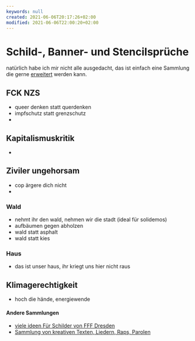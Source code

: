 ```yaml
---
keywords: null
created: 2021-06-06T20:17:26+02:00
modified: 2021-06-06T22:00:20+02:00
---
```


# Schild-, Banner- und Stencilsprüche

natürlich habe ich mir nicht alle ausgedacht, das ist einfach eine Sammlung die gerne [erweitert](https://github.com/lenowac/wiki) werden kann.

## FCK NZS
- queer denken statt querdenken
- impfschutz statt grenzschutz
- 


## Kapitalismuskritik
- 


## Ziviler ungehorsam
- cop ärgere dich nicht
- 

### Wald
- nehmt ihr den wald, nehmen wir die stadt (ideal für solidemos)
- aufbäumen gegen abholzen
- wald statt asphalt
- wald statt kies

### Haus
- das ist unser haus, ihr kriegt uns hier nicht raus

## Klimagerechtigkeit
- hoch die hände, energiewende

#### Andere Sammlungen
- [viele ideen Für Schilder von FFF Dresden](https://fffdd.de/aktion/spruchideen-fuer-dein-schild/)
- [Sammlung von kreativen Texten, Liedern, Raps, Parolen](https://pad.fridaysforfuture.is/p/r.da92a5daa8c17efd250283dc20bec91c)
